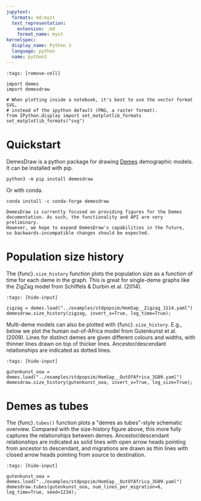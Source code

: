 ```yaml
---
jupytext:
  formats: md:myst
  text_representation:
    extension: .md
    format_name: myst
kernelspec:
  display_name: Python 3
  language: python
  name: python3
---
```


```{code-cell}
:tags: [remove-cell]

import demes
import demesdraw

# When plotting inside a notebook, it's best to use the vector format SVG,
# instead of the ipython default (PNG, a raster format).
from IPython.display import set_matplotlib_formats
set_matplotlib_formats("svg")
```

# Quickstart

DemesDraw is a python package for drawing
[Demes](https://github.com/popsim-consortium/demes-spec) demographic models.
It can be installed with pip.
```
python3 -m pip install demesdraw
```

Or with conda.
```
conda install -c conda-forge demesdraw
```

```{warning}
DemesDraw is currently focused on providing figures for the Demes
documentation. As such, the functionality and API are very preliminary.
However, we hope to expand DemesDraw's capabilities in the future,
so backwards-incompatible changes should be expected.
```

# Population size history


The {func}`.size_history` function plots the population size as a
function of time for each deme in the graph. This is great for single-deme
graphs like the ZigZag model from Schiffels & Durbin et al. (2014).

```{code-cell}
:tags: [hide-input]

zigzag = demes.load("../examples/stdpopsim/HomSap__Zigzag_1S14.yaml")
demesdraw.size_history(zigzag, invert_x=True, log_time=True);
```

Multi-deme models can also be plotted with {func}`.size_history`.
E.g., below we plot the human out-of-Africa model from Gutenkunst et al. (2009).
Lines for distinct demes are given different colours and widths,
with thinner lines drawn on top of thicker lines. Ancestor/descendant
relationships are indicated as dotted lines.

```{code-cell}
:tags: [hide-input]

gutenkunst_ooa = demes.load("../examples/stdpopsim/HomSap__OutOfAfrica_3G09.yaml")
demesdraw.size_history(gutenkunst_ooa, invert_x=True, log_size=True);
```

# Demes as tubes

The {func}`.tubes()` function plots a "demes as tubes"-style schematic
overview. Compared with the size-history figure above, this more fully
captures the relationships between demes.
Ancestor/descendant relationships are indicated as solid lines with
open arrow heads pointing from ancestor to descendant, and migrations are drawn
as thin lines with closed arrow heads pointing from source to destination.

```{code-cell}
:tags: [hide-input]

gutenkunst_ooa = demes.load("../examples/stdpopsim/HomSap__OutOfAfrica_3G09.yaml")
demesdraw.tubes(gutenkunst_ooa, num_lines_per_migration=6, log_time=True, seed=1234);
```
